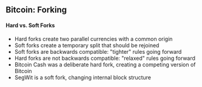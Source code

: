 ## Bitcoin: Forking
#### Hard vs. Soft Forks
<ul>
	<li class="fragment smaller">Hard forks create two parallel currencies with a common origin</li>
	<li class="fragment smaller">Soft forks create a temporary split that should be rejoined</li>
	<li class="fragment smaller">Soft forks are backwards compatible: "tighter" rules going forward</li>
	<li class="fragment smaller">Hard forks are not backwards compatible: "relaxed" rules going forward</li>
	<li class="fragment smaller">Bitcoin Cash was a deliberate hard fork, creating a competing version of Bitcoin</li>
	<li class="fragment smaller">SegWit is a soft fork, changing internal block structure</li>
</ul>